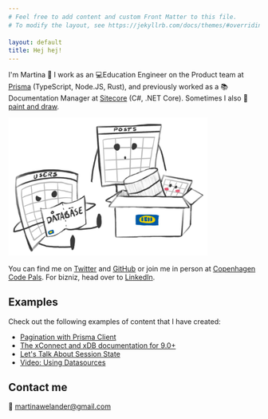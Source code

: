 ```yaml
---
# Feel free to add content and custom Front Matter to this file.
# To modify the layout, see https://jekyllrb.com/docs/themes/#overriding-theme-defaults

layout: default
title: Hej hej! 
---
```


I'm Martina 👋 I work as an 💻Education Engineer on the Product team at <a href="https://prisma.io">Prisma</a> (TypeScript, Node.JS, Rust), and previously worked as a 📚 Documentation Manager at <a href="https://sitecore.com/">Sitecore</a> (C#, .NET Core). Sometimes I also 🎨 <a href="https://instagram.com/marhwel.art">paint and draw</a>.

<img src="database.jpg" width=400 />

You can find me on <a href="https://twitter.com/mhwelander">Twitter</a> and <a href="https://github.com/mhwelander">GitHub</a> or join me in person at <a href="https://www.meetup.com/Copenhagen-Code-Pals/">Copenhagen Code Pals</a>. For bizniz, head over to <a href="https://www.linkedin.com/in/martinawelander/">LinkedIn</a>.

## Examples

Check out the following examples of content that I have created:

<ul>
    <li><a href="https://www.prisma.io/docs/reference/tools-and-interfaces/prisma-client/pagination">Pagination with Prisma Client</a></li>
    <li><a href="https://doc.sitecore.com/developers/93/sitecore-experience-platform/en/xconnect-and-the-xdb.html">The xConnect and xDB documentation for 9.0+</a></li>
    <li><a href="https://mhwelander.net/2016/05/19/lets-talk-about-session-state/">Let's Talk About Session State</a></li>
    <li><a href="https://www.youtube.com/watch?v=TeUK2YmUJ1o">Video: Using Datasources</a></li>
</ul>

## Contact me

📧 <a href="#">martinawelander@gmail.com</a>
